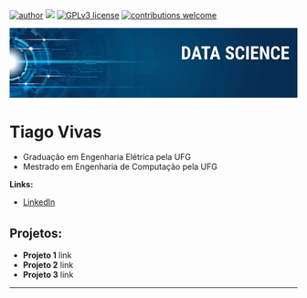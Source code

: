 [![author](https://img.shields.io/badge/author-TiagoVivas-red)](https://www.linkedin.com/in/tiagovivas/) [![](https://img.shields.io/badge/python-3.7+-blue.svg)](https://www.python.org/downloads/release/python-365/) [![GPLv3 license](https://img.shields.io/badge/License-GPLv3-blue.svg)](http://perso.crans.org/besson/LICENSE.html) [![contributions welcome](https://img.shields.io/badge/contributions-welcome-brightgreen.svg?style=flat)](https://github.com/TiagoVivas/data_science/issues)

<p align="center">
  <img src="banner.png" >
</p>

# Tiago Vivas
<sub></sub>

* Graduação em Engenharia Elétrica pela UFG
* Mestrado em Engenharia de Computação pela UFG

**Links:**
* [LinkedIn](https://www.linkedin.com/in/tiagovivas/)
<sub></sub>

## Projetos:

* **Projeto 1** link
* **Projeto 2** link
* **Projeto 3** link

---
